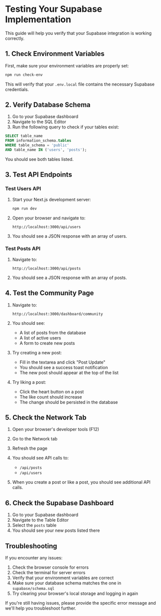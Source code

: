 # Testing Your Supabase Implementation

This guide will help you verify that your Supabase integration is working correctly.

## 1. Check Environment Variables

First, make sure your environment variables are properly set:

```bash
npm run check-env
```

This will verify that your `.env.local` file contains the necessary Supabase credentials.

## 2. Verify Database Schema

1. Go to your Supabase dashboard
2. Navigate to the SQL Editor
3. Run the following query to check if your tables exist:

```sql
SELECT table_name 
FROM information_schema.tables 
WHERE table_schema = 'public' 
AND table_name IN ('users', 'posts');
```

You should see both tables listed.

## 3. Test API Endpoints

### Test Users API

1. Start your Next.js development server:
   ```bash
   npm run dev
   ```

2. Open your browser and navigate to:
   ```
   http://localhost:3000/api/users
   ```

3. You should see a JSON response with an array of users.

### Test Posts API

1. Navigate to:
   ```
   http://localhost:3000/api/posts
   ```

2. You should see a JSON response with an array of posts.

## 4. Test the Community Page

1. Navigate to:
   ```
   http://localhost:3000/dashboard/community
   ```

2. You should see:
   - A list of posts from the database
   - A list of active users
   - A form to create new posts

3. Try creating a new post:
   - Fill in the textarea and click "Post Update"
   - You should see a success toast notification
   - The new post should appear at the top of the list

4. Try liking a post:
   - Click the heart button on a post
   - The like count should increase
   - The change should be persisted in the database

## 5. Check the Network Tab

1. Open your browser's developer tools (F12)
2. Go to the Network tab
3. Refresh the page
4. You should see API calls to:
   - `/api/posts`
   - `/api/users`

5. When you create a post or like a post, you should see additional API calls.

## 6. Check the Supabase Dashboard

1. Go to your Supabase dashboard
2. Navigate to the Table Editor
3. Select the `posts` table
4. You should see your new posts listed there

## Troubleshooting

If you encounter any issues:

1. Check the browser console for errors
2. Check the terminal for server errors
3. Verify that your environment variables are correct
4. Make sure your database schema matches the one in `supabase/schema.sql`
5. Try clearing your browser's local storage and logging in again

If you're still having issues, please provide the specific error message and we'll help you troubleshoot further. 